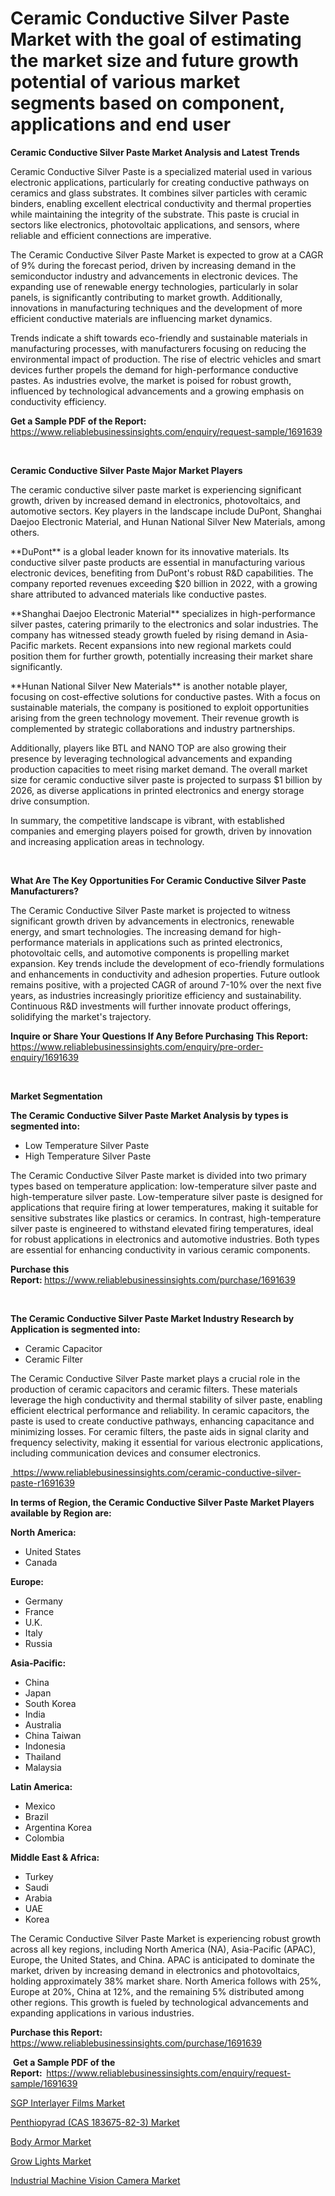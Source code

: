 <p><h1>Ceramic Conductive Silver Paste Market with the goal of estimating the market size and future growth potential of various market segments based on component, applications and end user</h1></p><p><strong>Ceramic Conductive Silver Paste Market Analysis and Latest Trends</strong></p>
<p><p>Ceramic Conductive Silver Paste is a specialized material used in various electronic applications, particularly for creating conductive pathways on ceramics and glass substrates. It combines silver particles with ceramic binders, enabling excellent electrical conductivity and thermal properties while maintaining the integrity of the substrate. This paste is crucial in sectors like electronics, photovoltaic applications, and sensors, where reliable and efficient connections are imperative.</p><p>The Ceramic Conductive Silver Paste Market is expected to grow at a CAGR of 9% during the forecast period, driven by increasing demand in the semiconductor industry and advancements in electronic devices. The expanding use of renewable energy technologies, particularly in solar panels, is significantly contributing to market growth. Additionally, innovations in manufacturing techniques and the development of more efficient conductive materials are influencing market dynamics. </p><p>Trends indicate a shift towards eco-friendly and sustainable materials in manufacturing processes, with manufacturers focusing on reducing the environmental impact of production. The rise of electric vehicles and smart devices further propels the demand for high-performance conductive pastes. As industries evolve, the market is poised for robust growth, influenced by technological advancements and a growing emphasis on conductivity efficiency.</p></p>
<p><strong>Get a Sample PDF of the Report:&nbsp;</strong> <a href="https://www.reliablebusinessinsights.com/enquiry/request-sample/1691639?utm_campaign=1119&utm_medium=2&utm_source=Github&utm_content=ia&utm_term=19102024&utm_id=ceramic-conductive-silver-paste">https://www.reliablebusinessinsights.com/enquiry/request-sample/1691639</a></p>
<p>&nbsp;</p>
<p><strong>Ceramic Conductive Silver Paste Major Market Players</strong></p>
<p><p>The ceramic conductive silver paste market is experiencing significant growth, driven by increased demand in electronics, photovoltaics, and automotive sectors. Key players in the landscape include DuPont, Shanghai Daejoo Electronic Material, and Hunan National Silver New Materials, among others.</p><p>**DuPont** is a global leader known for its innovative materials. Its conductive silver paste products are essential in manufacturing various electronic devices, benefiting from DuPont's robust R&D capabilities. The company reported revenues exceeding $20 billion in 2022, with a growing share attributed to advanced materials like conductive pastes.</p><p>**Shanghai Daejoo Electronic Material** specializes in high-performance silver pastes, catering primarily to the electronics and solar industries. The company has witnessed steady growth fueled by rising demand in Asia-Pacific markets. Recent expansions into new regional markets could position them for further growth, potentially increasing their market share significantly.</p><p>**Hunan National Silver New Materials** is another notable player, focusing on cost-effective solutions for conductive pastes. With a focus on sustainable materials, the company is positioned to exploit opportunities arising from the green technology movement. Their revenue growth is complemented by strategic collaborations and industry partnerships.</p><p>Additionally, players like BTL and NANO TOP are also growing their presence by leveraging technological advancements and expanding production capacities to meet rising market demand. The overall market size for ceramic conductive silver paste is projected to surpass $1 billion by 2026, as diverse applications in printed electronics and energy storage drive consumption.</p><p>In summary, the competitive landscape is vibrant, with established companies and emerging players poised for growth, driven by innovation and increasing application areas in technology.</p></p>
<p>&nbsp;</p>
<p><strong>What Are The Key Opportunities For Ceramic Conductive Silver Paste Manufacturers?</strong></p>
<p><p>The Ceramic Conductive Silver Paste market is projected to witness significant growth driven by advancements in electronics, renewable energy, and smart technologies. The increasing demand for high-performance materials in applications such as printed electronics, photovoltaic cells, and automotive components is propelling market expansion. Key trends include the development of eco-friendly formulations and enhancements in conductivity and adhesion properties. Future outlook remains positive, with a projected CAGR of around 7-10% over the next five years, as industries increasingly prioritize efficiency and sustainability. Continuous R&D investments will further innovate product offerings, solidifying the market's trajectory.</p></p>
<p><strong>Inquire or Share Your Questions If Any Before Purchasing This Report:</strong> <a href="https://www.reliablebusinessinsights.com/enquiry/pre-order-enquiry/1691639?utm_campaign=1119&utm_medium=2&utm_source=Github&utm_content=ia&utm_term=19102024&utm_id=ceramic-conductive-silver-paste">https://www.reliablebusinessinsights.com/enquiry/pre-order-enquiry/1691639</a></p>
<p>&nbsp;</p>
<p><strong>Market Segmentation</strong></p>
<p><strong>The Ceramic Conductive Silver Paste Market Analysis by types is segmented into:</strong></p>
<p><ul><li>Low Temperature Silver Paste</li><li>High Temperature Silver Paste</li></ul></p>
<p><p>The Ceramic Conductive Silver Paste market is divided into two primary types based on temperature application: low-temperature silver paste and high-temperature silver paste. Low-temperature silver paste is designed for applications that require firing at lower temperatures, making it suitable for sensitive substrates like plastics or ceramics. In contrast, high-temperature silver paste is engineered to withstand elevated firing temperatures, ideal for robust applications in electronics and automotive industries. Both types are essential for enhancing conductivity in various ceramic components.</p></p>
<p><strong>Purchase this Report:&nbsp;</strong><a href="https://www.reliablebusinessinsights.com/purchase/1691639?utm_campaign=1119&utm_medium=2&utm_source=Github&utm_content=ia&utm_term=19102024&utm_id=ceramic-conductive-silver-paste">https://www.reliablebusinessinsights.com/purchase/1691639</a></p>
<p>&nbsp;</p>
<p><strong>The Ceramic Conductive Silver Paste Market Industry Research by Application is segmented into:</strong></p>
<p><ul><li>Ceramic Capacitor</li><li>Ceramic Filter</li></ul></p>
<p><p>The Ceramic Conductive Silver Paste market plays a crucial role in the production of ceramic capacitors and ceramic filters. These materials leverage the high conductivity and thermal stability of silver paste, enabling efficient electrical performance and reliability. In ceramic capacitors, the paste is used to create conductive pathways, enhancing capacitance and minimizing losses. For ceramic filters, the paste aids in signal clarity and frequency selectivity, making it essential for various electronic applications, including communication devices and consumer electronics.</p></p>
<p><a href="https://www.reliablebusinessinsights.com/ceramic-conductive-silver-paste-r1691639?utm_campaign=1119&utm_medium=2&utm_source=Github&utm_content=ia&utm_term=19102024&utm_id=ceramic-conductive-silver-paste">&nbsp;https://www.reliablebusinessinsights.com/ceramic-conductive-silver-paste-r1691639</a></p>
<p><strong>In terms of Region, the Ceramic Conductive Silver Paste Market Players available by Region are:</strong></p>
<p>
    <p> <strong> North America: </strong>
        <ul>
            <li>United States</li>
            <li>Canada</li>
        </ul>
        </p> 
    <p> <strong> Europe: </strong>
        <ul>
            <li>Germany</li>
            <li>France</li>
            <li>U.K.</li>
            <li>Italy</li>
            <li>Russia</li>
        </ul>
        </p> 
    <p> <strong> Asia-Pacific: </strong>
        <ul>
            <li>China</li>
            <li>Japan</li>
            <li>South Korea</li>
            <li>India</li>
            <li>Australia</li>
            <li>China Taiwan</li>
            <li>Indonesia</li>
            <li>Thailand</li>
            <li>Malaysia</li>
        </ul>
        </p> 
    <p> <strong> Latin America: </strong>
        <ul>
            <li>Mexico</li>
            <li>Brazil</li>
            <li>Argentina Korea</li>
            <li>Colombia</li>
        </ul>
        </p> 
    <p> <strong> Middle East & Africa: </strong>
        <ul>
            <li>Turkey</li>
            <li>Saudi</li>
            <li>Arabia</li>
            <li>UAE</li>
            <li>Korea</li>
        </ul>
    </p>
    </p>
<p><p>The Ceramic Conductive Silver Paste Market is experiencing robust growth across all key regions, including North America (NA), Asia-Pacific (APAC), Europe, the United States, and China. APAC is anticipated to dominate the market, driven by increasing demand in electronics and photovoltaics, holding approximately 38% market share. North America follows with 25%, Europe at 20%, China at 12%, and the remaining 5% distributed among other regions. This growth is fueled by technological advancements and expanding applications in various industries.</p></p>
<p><strong>Purchase this Report: </strong><a href="https://www.reliablebusinessinsights.com/purchase/1691639?utm_campaign=1119&utm_medium=2&utm_source=Github&utm_content=ia&utm_term=19102024&utm_id=ceramic-conductive-silver-paste">https://www.reliablebusinessinsights.com/purchase/1691639</a></p>
<p>&nbsp;<strong>Get a Sample PDF of the Report:&nbsp;&nbsp;</strong><a href="https://www.reliablebusinessinsights.com/enquiry/request-sample/1691639?utm_campaign=1119&utm_medium=2&utm_source=Github&utm_content=ia&utm_term=19102024&utm_id=ceramic-conductive-silver-paste">https://www.reliablebusinessinsights.com/enquiry/request-sample/1691639</a></p>
<p><strong></strong></p>
<p><p><a href="https://github.com/fendtankandh/Market-Research-Report-List-1/blob/main/sgp-interlayer-films-market.md?utm_campaign=1119&utm_medium=2&utm_source=Github&utm_content=ia&utm_term=19102024&utm_id=ceramic-conductive-silver-paste">SGP Interlayer Films Market</a></p><p><a href="https://github.com/catusaesianou/Market-Research-Report-List-1/blob/main/penthiopyrad-cas-183675-82-3-market.md?utm_campaign=1119&utm_medium=2&utm_source=Github&utm_content=ia&utm_term=19102024&utm_id=ceramic-conductive-silver-paste">Penthiopyrad (CAS 183675-82-3) Market</a></p><p><a href="https://issuu.com/reportprime-2/docs/body-armor-market-size-2030.pptx_1fe8f3bbc483b5?utm_campaign=1119&utm_medium=2&utm_source=Github&utm_content=ia&utm_term=19102024&utm_id=ceramic-conductive-silver-paste">Body Armor Market</a></p><p><a href="https://issuu.com/reportprime-2/docs/grow-lights-market-size-2030.pptx_00ab9636792faf?utm_campaign=1119&utm_medium=2&utm_source=Github&utm_content=ia&utm_term=19102024&utm_id=ceramic-conductive-silver-paste">Grow Lights Market</a></p><p><a href="https://www.linkedin.com/pulse/industrial-machine-vision-camera-market-global-share-ranking-enf0f?utm_campaign=1119&utm_medium=2&utm_source=Github&utm_content=ia&utm_term=19102024&utm_id=ceramic-conductive-silver-paste">Industrial Machine Vision Camera Market</a></p></p>